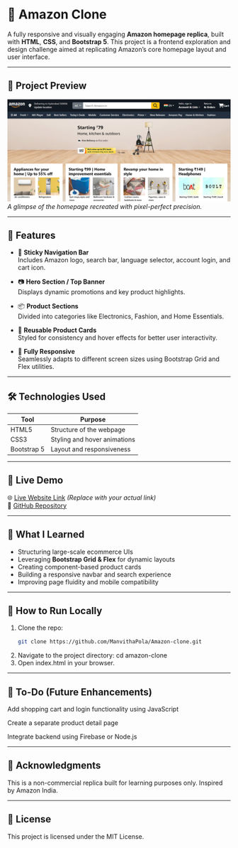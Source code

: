 # 🛒 Amazon Clone

A fully responsive and visually engaging **Amazon homepage replica**, built with **HTML**, **CSS**, and **Bootstrap 5**. This project is a frontend exploration and design challenge aimed at replicating Amazon’s core homepage layout and user interface.

---

## 📸 Project Preview

![Amazon Clone Preview](screenshot.png)  
*A glimpse of the homepage recreated with pixel-perfect precision.*

---

## 🌟 Features

- 🧭 **Sticky Navigation Bar**  
  Includes Amazon logo, search bar, language selector, account login, and cart icon.

- 📷 **Hero Section / Top Banner**  
  Displays dynamic promotions and key product highlights.

- 📦 **Product Sections**  
  Divided into categories like Electronics, Fashion, and Home Essentials.

- 🔄 **Reusable Product Cards**  
  Styled for consistency and hover effects for better user interactivity.

- 📱 **Fully Responsive**  
  Seamlessly adapts to different screen sizes using Bootstrap Grid and Flex utilities.

---

## 🛠️ Technologies Used

| Tool        | Purpose                        |
|-------------|--------------------------------|
| HTML5       | Structure of the webpage       |
| CSS3        | Styling and hover animations   |
| Bootstrap 5 | Layout and responsiveness      |

---

## 🚀 Live Demo

🌐 [Live Website Link](https://amazonclone-manvitha.netlify.app/) *(Replace with your actual link)*  
📂 [GitHub Repository](https://github.com/ManvithaPola/Amazon-clone)

---


## 🧠 What I Learned

- Structuring large-scale ecommerce UIs
- Leveraging **Bootstrap Grid & Flex** for dynamic layouts
- Creating component-based product cards
- Building a responsive navbar and search experience
- Improving page fluidity and mobile compatibility

---

## 🔧 How to Run Locally

1. Clone the repo:
   ```bash
   git clone https://github.com/ManvithaPola/Amazon-clone.git
2. Navigate to the project directory:
   cd amazon-clone
3. Open index.html in your browser.

---

## 📝 To-Do (Future Enhancements)
Add shopping cart and login functionality using JavaScript

Create a separate product detail page

Integrate backend using Firebase or Node.js

---

## 🙌 Acknowledgments
This is a non-commercial replica built for learning purposes only.
Inspired by Amazon India.
 
---

## 📄 License
This project is licensed under the MIT License.
